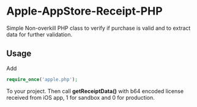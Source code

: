 # Apple-AppStore-Receipt-PHP
Simple Non-overkill PHP class to verify if purchase is valid and to extract data for further validation.

## Usage
Add
```php
require_once('apple.php');
```
To your project. Then call <b>getReceiptData()</b> with b64 encoded license received from iOS app, 1 for sandbox and 0 for production.
